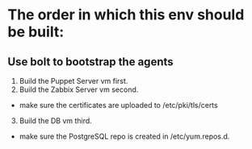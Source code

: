 # The order in which this env should be built:
## Use bolt to bootstrap the agents
1) Build the Puppet Server vm first.
2) Build the Zabbix Server vm second.
 - make sure the certificates are uploaded to /etc/pki/tls/certs
3) Build the DB vm third.
 - make sure the PostgreSQL repo is created in /etc/yum.repos.d.
